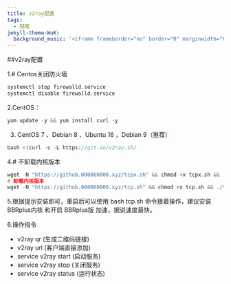 ```yaml
---
title: v2ray配置
tags:
  - 随笔
jekyll-theme-WuK:
  background_music: '<iframe frameborder="no" border="0" marginwidth="0" marginheight="0" width=100% height=86 src="//music.163.com/outchain/player?type=2&id=27876158&auto=0&height=66"></iframe>'
---
```


##v2ray配置

1.# Centos关闭防火墙
```c
systemctl stop firewalld.service
systemctl disable firewalld.service
```

2.CentOS：
```c
yum update -y && yum install curl -y
```

3. CentOS 7 、Debian 8 、Ubuntu 16 ，Debian 9（推荐）
```c
bash <(curl -s -L https://git.io/v2ray.sh)
```

4.# 不卸载内核版本
```c
wget -N "https://github.000060000.xyz/tcpx.sh" && chmod +x tcpx.sh && ./tcpx.sh
# 卸载内核版本
wget -N "https://github.000060000.xyz/tcp.sh" && chmod +x tcp.sh && ./tcp.sh
```

5.根据提示安装即可，重启后可以使用 bash tcp.sh 命令接着操作，建议安装 BBRplus内核 和开启 BBRplus版 加速，据说速度最快。

6.操作指令
- v2ray qr   (生成二维码链接)
- v2ray url  (客户端直接添加)
- service v2ray start (启动服务)
- service v2ray stop  (关闭服务)
- service v2ray status (运行状态)

